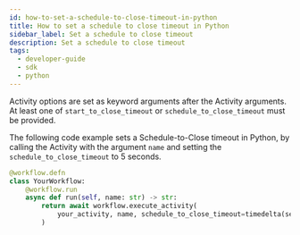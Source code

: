 ```yaml
---
id: how-to-set-a-schedule-to-close-timeout-in-python
title: How to set a schedule to close timeout in Python
sidebar_label: Set a schedule to close timeout
description: Set a schedule to close timeout
tags:
  - developer-guide
  - sdk
  - python
---
```


Activity options are set as keyword arguments after the Activity arguments. At least one of `start_to_close_timeout` or `schedule_to_close_timeout` must be provided.

The following code example sets a Schedule-to-Close timeout in Python, by calling the Activity with the argument `name` and setting the `schedule_to_close_timeout` to 5 seconds.

```python
@workflow.defn
class YourWorkflow:
    @workflow.run
    async def run(self, name: str) -> str:
        return await workflow.execute_activity(
            your_activity, name, schedule_to_close_timeout=timedelta(seconds=5)
        )
```
